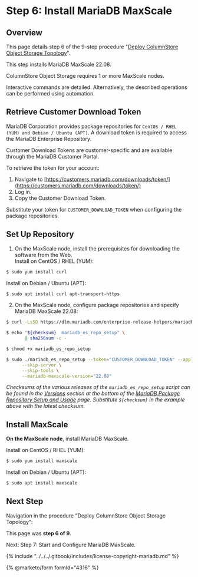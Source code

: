 # Step 6: Install MariaDB MaxScale

## Overview

This page details step 6 of the 9-step procedure "[Deploy ColumnStore Object Storage Topology](./)".

This step installs MariaDB MaxScale 22.08.

ColumnStore Object Storage requires 1 or more MaxScale nodes.

Interactive commands are detailed. Alternatively, the described operations can be performed using automation.

## Retrieve Customer Download Token

MariaDB Corporation provides package repositories for `CentOS / RHEL (YUM) and Debian / Ubuntu (APT)`. A download token is required to access the MariaDB Enterprise Repository.

Customer Download Tokens are customer-specific and are available through the MariaDB Customer Portal.

To retrieve the token for your account:

1. Navigate to [https://customers.mariadb.com/downloads/token/](https://customers.mariadb.com/downloads/token/)
2. Log in.
3. Copy the Customer Download Token.

Substitute your token for `CUSTOMER_DOWNLOAD_TOKEN` when configuring the package repositories.

## Set Up Repository

1. On the MaxScale node, install the prerequisites for downloading the software from the Web.\
   Install on CentOS / RHEL (YUM):

```bash
$ sudo yum install curl
```

Install on Debian / Ubuntu (APT):

```bash
$ sudo apt install curl apt-transport-https
```

2. On the MaxScale node, configure package repositories and specify MariaDB MaxScale 22.08:

```bash
$ curl -LsSO https://dlm.mariadb.com/enterprise-release-helpers/mariadb_es_repo_setup

$ echo "${checksum}  mariadb_es_repo_setup" \
       | sha256sum -c -

$ chmod +x mariadb_es_repo_setup

$ sudo ./mariadb_es_repo_setup --token="CUSTOMER_DOWNLOAD_TOKEN" --apply \
      --skip-server \
      --skip-tools \
      --mariadb-maxscale-version="22.08"
```

_Checksums of the various releases of the `mariadb_es_repo_setup` script can be found in the_ [_Versions_](../../../server-management/install-and-upgrade-mariadb/installing-mariadb/binary-packages/mariadb-package-repository-setup-and-usage.md#versions) _section at the bottom of the_ [_MariaDB Package Repository Setup and Usage_](../../../server-management/install-and-upgrade-mariadb/installing-mariadb/binary-packages/mariadb-package-repository-setup-and-usage.md) _page. Substitute `${checksum}` in the example above with the latest checksum._

## Install MaxScale

**On the MaxScale node**, install MariaDB MaxScale.

Install on CentOS / RHEL (YUM):

```bash
$ sudo yum install maxscale
```

Install on Debian / Ubuntu (APT):

```bash
$ sudo apt install maxscale
```

## Next Step

Navigation in the procedure "Deploy ColumnStore Object Storage Topology":

This page was **step 6 of 9**.

Next: Step 7: Start and Configure MariaDB MaxScale.

{% include "../../../.gitbook/includes/license-copyright-mariadb.md" %}

{% @marketo/form formId="4316" %}

